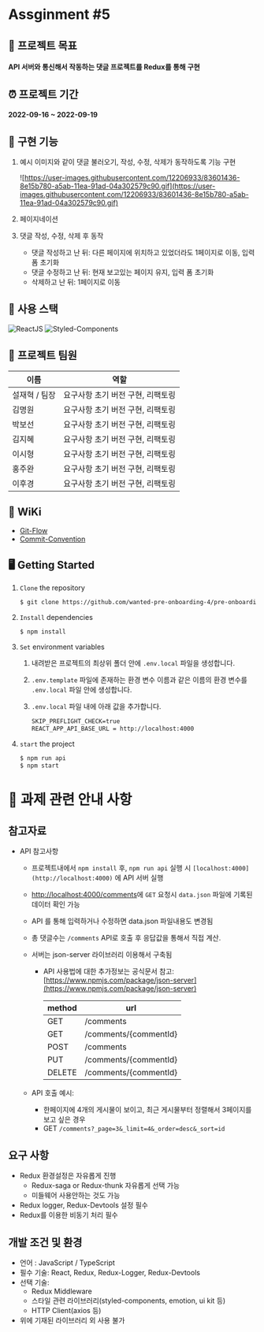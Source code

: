 # Assginment #5

## 🎯 프로젝트 목표

#### API 서버와 통신해서 작동하는 댓글 프로젝트를 Redux를 통해 구현

## ⏰ 프로젝트 기간

#### 2022-09-16 ~ 2022-09-19

## :nut_and_bolt: 구현 기능

1. 예시 이미지와 같이 댓글 불러오기, 작성, 수정, 삭제가 동작하도록 기능 구현

   ![https://user-images.githubusercontent.com/12206933/83601436-8e15b780-a5ab-11ea-91ad-04a302579c90.gif](https://user-images.githubusercontent.com/12206933/83601436-8e15b780-a5ab-11ea-91ad-04a302579c90.gif)

2. 페이지네이션

3. 댓글 작성, 수정, 삭제 후 동작

   - 댓글 작성하고 난 뒤: 다른 페이지에 위치하고 있었더라도 1페이지로 이동, 입력 폼 초기화
   - 댓글 수정하고 난 뒤: 현재 보고있는 페이지 유지, 입력 폼 초기화
   - 삭제하고 난 뒤: 1페이지로 이동

## :hammer: 사용 스택

![ReactJS](https://img.shields.io/badge/ReactJS-20232A?style=for-the-badge&logo=react&logoColor=61DAFB) ![Styled-Components](https://img.shields.io/badge/StyledComponents-DB7093?style=for-the-badge&logo=styled-components&logoColor=white)

## :handshake: 프로젝트 팀원

| 이름          |               역할                |
| ------------- | :-------------------------------: |
| 설재혁 / 팀장 | 요구사항 초기 버전 구현, 리팩토링 |
| 김명원        | 요구사항 초기 버전 구현, 리팩토링 |
| 박보선        | 요구사항 초기 버전 구현, 리팩토링 |
| 김지혜        | 요구사항 초기 버전 구현, 리팩토링 |
| 이시형        | 요구사항 초기 버전 구현, 리팩토링 |
| 홍주완        | 요구사항 초기 버전 구현, 리팩토링 |
| 이후경        | 요구사항 초기 버전 구현, 리팩토링 |

## 📖 WiKi

- [Git-Flow](https://github.com/wanted-pre-onboarding-4/Fruitte/wiki/Convention-&-Git-Flow#git-flow)
- [Commit-Convention](https://github.com/wanted-pre-onboarding-4/Fruitte/wiki/Convention-&-Git-Flow#commit-convention)

## 🖥 Getting Started

1. `Clone` the repository

   ```markdown
   $ git clone https://github.com/wanted-pre-onboarding-4/pre-onboarding-assignment-week-3-2-team-4.git
   ```

2. `Install` dependencies

   ```markdown
   $ npm install
   ```

3. `Set` environment variables

   1. 내려받은 프로젝트의 최상위 폴더 안에 `.env.local` 파일을 생성합니다.

   2. `.env.template` 파일에 존재하는 환경 변수 이름과 같은 이름의 환경 변수를 `.env.local` 파일 안에 생성합니다.

   3. `.env.local` 파일 내에 아래 값을 추가합니다.

      ```markdown
      SKIP_PREFLIGHT_CHECK=true
      REACT_APP_API_BASE_URL = http://localhost:4000
      ```

4. `start` the project

   ```markdown
   $ npm run api
   $ npm start
   ```

# 📒 과제 관련 안내 사항

## 참고자료

- API 참고사항

  - 프로젝트내에서 `npm install` 후, `npm run api` 실행 시 `[localhost:4000](http://localhost:4000)` 에 API 서버 실행
  - [http://localhost:4000/comments](http://localhost:4000/comments)에 `GET` 요청시 `data.json` 파일에 기록된 데이터 확인 가능
  - API 를 통해 입력하거나 수정하면 data.json 파일내용도 변경됨
  - 총 댓글수는 `/comments` API로 호출 후 응답값을 통해서 직접 계산.
  - 서버는 json-server 라이브러리 이용해서 구축됨

    - API 사용법에 대한 추가정보는 공식문서 참고: [https://www.npmjs.com/package/json-server](https://www.npmjs.com/package/json-server)

      | method | url                   |
      | ------ | --------------------- |
      | GET    | /comments             |
      | GET    | /comments/{commentId} |
      | POST   | /comments             |
      | PUT    | /comments/{commentId} |
      | DELETE | /comments/{commentId} |

  - API 호출 예시:
    - 한페이지에 4개의 게시물이 보이고, 최근 게시물부터 정렬해서 3페이지를 보고 싶은 경우
    - GET `/comments?_page=3&_limit=4&_order=desc&_sort=id`

## 요구 사항

- Redux 환경설정은 자유롭게 진행
  - Redux-saga or Redux-thunk 자유롭게 선택 가능
  - 미들웨어 사용안하는 것도 가능
- Redux logger, Redux-Devtools 설정 필수
- Redux를 이용한 비동기 처리 필수

## 개발 조건 및 환경

- 언어 : JavaScript / TypeScript
- 필수 기술: React, Redux, Redux-Logger, Redux-Devtools
- 선택 기술:
  - Redux Middleware
  - 스타일 관련 라이브러리(styled-components, emotion, ui kit 등)
  - HTTP Client(axios 등)
- 위에 기재된 라이브러리 외 사용 불가
